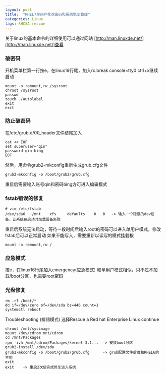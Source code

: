 ```yaml
---
layout: post
title:  "RHEL7单用户修改密码和系统恢复救援"
categories: Linux
tags: RHCSA rescue
---
```


关于linux的基本命令的详细使用可以通过网站 [http://man.linuxde.net/](http://man.linuxde.net/)查看

### 破密码

开机菜单栏第一行按e，在linux16行尾，加入rc.break console=tty0
ctrl+x继续启动

```
mount -o remount,rw /sysroot
chroot /sysroot
passwd
touch ./autolabel
exit
exit
```


### 防止破密码

在/etc/grub.d/00_header文件结尾加入

```
cat << EOF
set superuser="qin"
password qin bing
EOF
```

然后，用命令grub2-mkconfig重新生成grub.cfg文件

```
grub2-mkconfig -o /boot/grub2/grub.cfg
```

重启后需要输入账号qin和密码bing方可进入编辑模式


### fstab错误的修复

```
# vim /etc/fstab
/dev/sda6   /mnt    xfs     defaults    0   0   -> 输入一个错误的dev设备，让系统在启动时加载设备失败
```

重启后系统无法启动，等待一段时间后输入root的密码可以进入单用户模式，修改fstab后可以正常启动
如果不能写入，需要重新以读写的模式挂载根

```
mount -o remount,rw /
```


### 应急模式

按e，在linux16行尾加入emergency(应急模式)
和单用户模式相似，只不过不加载/boot分区，也需要root密码


### 光盘修复

```
rm -rf /boot/*
dd if=/dev/zero of=/dev/sda bs=446 count=1
systemctl reboot
```

Troubleshooting (排错模式)
选择Rescue a Red hat Enterprise Linux
continue

```
chroot /mnt/sysimage
mount /dev/cdrom mnt/cdrom
cd /mnt/Packages
rpm -ivh /mnt/cdrom/Packages/kernel-3.1...  -> 安装boot分区
grub2-install /dev/sda
grub2-mkconfig -o /boot/grub2/grub.cfg      -> grub配置文件后缀和RHEL6的不同
exit
exit    -> 重启2次后完成修复进入系统
```
